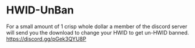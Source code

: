 # HWID-UnBan
For a small amount of 1 crisp whole dollar a member of the discord server will send you the download to change your HWID to get un-HWID banned. https://discord.gg/pGek3QYU8P 
